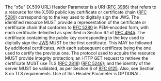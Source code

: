 The "x5u" (X.509 URL) Header Parameter is a URI ([RFC 3986][RFC3986]) that refers to a
resource for the X.509 public key certificate or certificate chain
([RFC 5280][RFC5280]) corresponding to the key used to digitally sign the JWS.  The
identified resource MUST provide a representation of the certificate or
certificate chain that conforms to [RFC 5280][RFC5280] in PEM-encoded form,
with each certificate delimited as specified in Section 6.1 of [RFC 4945][RFC4945].
The certificate containing the public key corresponding to the
key used to digitally sign the [JWS][] MUST be the first certificate.  This MAY
be followed by additional certificates, with each subsequent certificate
being the one used to certify the previous one.  The protocol used to
acquire the resource MUST provide integrity protection; an HTTP GET request
to retrieve the certificate MUST use TLS ([RFC 2818][RFC2818]) ([RFC 5246][RFC5246]); and the
identity of the server MUST be validated, as per Section 6 of [RFC 6125][RFC6125].
Also, see Section 8 on TLS requirements.  Use of this Header Parameter is OPTIONAL.

[JWS]: https://datatracker.ietf.org/doc/html/rfc7515
[RFC2818]: https://tools.ietf.org/html/rfc2818
[RFC3986]: https://tools.ietf.org/html/rfc3986
[RFC4945]: https://tools.ietf.org/html/rfc4945
[RFC5246]: https://tools.ietf.org/html/rfc5246
[RFC5280]: https://tools.ietf.org/html/rfc5280
[RFC6125]: https://tools.ietf.org/html/rfc6125
